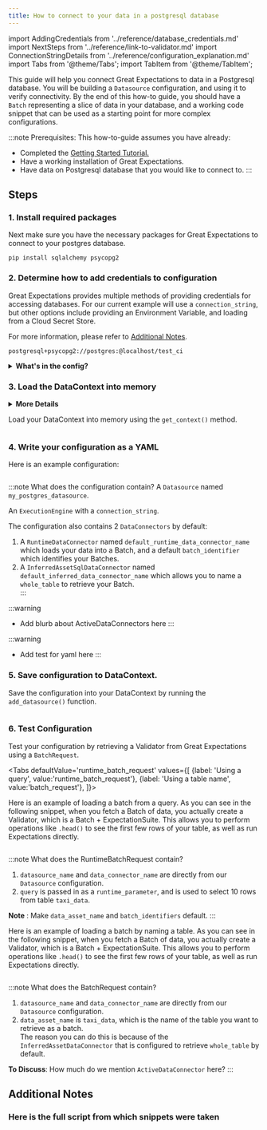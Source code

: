```yaml
---
title: How to connect to your data in a postgresql database
---
```

import AddingCredentials from '../reference/database_credentials.md'
import NextSteps from '../reference/link-to-validator.md'
import ConnectionStringDetails from '../reference/configuration_explanation.md'
import Tabs from '@theme/Tabs';
import TabItem from '@theme/TabItem';

This guide will help you connect Great Expectations to data in a Postgresql database. You will be building a `Datasource` configuration, and using it to verify connectivity. By the end of this how-to guide, you should have a `Batch` representing a slice of data in your database, and a working code snippet that can be used as a starting point for more complex configurations.

:::note Prerequisites: This how-to-guide assumes you have already:
- Completed the [Getting Started Tutorial.](../../tutorials/quick-start.md)
- Have a working installation of Great Expectations.
- Have data on Postgresql database that you would like to connect to.
:::

## Steps

### 1. Install required packages

Next make sure you have the necessary packages for Great Expectations to connect to your postgres database.

```console
pip install sqlalchemy psycopg2
```

### 2. Determine how to add credentials to configuration

Great Expectations provides multiple methods of providing credentials for accessing databases. For our current example will use a `connection_string`, but other options include providing an Environment Variable, and loading from a Cloud Secret Store.  

For more information, please refer to [Additional Notes](#additional-notes).

```
postgresql+psycopg2://postgres:@localhost/test_ci
```

<details><summary><b>What's in the config?</b></summary>
<p>
<ConnectionStringDetails />
</p>
</details>


### 3. Load the DataContext into memory

<details><summary><b>More Details</b></summary>
<p>
Open up a Jupyter Notebook in the same directory as the `great_expectations/` folder. Import any necessary packages or modules.

```python file=../../../../../integration/code/connecting_to_your_data/database/postgres.py#L1-L4
```

</p>
</details>

Load your DataContext into memory using the `get_context()` method.

```python file=../../../../../integration/code/connecting_to_your_data/database/postgres.py#L16
```

### 4. Write your configuration as a YAML

Here is an example configuration:

```python file=../../../../../integration/code/connecting_to_your_data/database/postgres.py#L19-L33
```

:::note What does the configuration contain?
A `Datasource` named `my_postgres_datasource`.

An `ExecutionEngine` with a `connection_string`.

The configuration also contains 2 `DataConnectors` by default:
1. A `RuntimeDataConnector` named `default_runtime_data_connector_name` which loads your data into a Batch, and a default `batch_identifier` which identifies your Batches.
2. A `InferredAssetSqlDataConnector` named `default_inferred_data_connector_name` which allows you to name a `whole_table` to retrieve your Batch.  
:::

:::warning
  - Add blurb about ActiveDataConnectors here
:::

:::warning
  - Add test for yaml here
:::

### 5. Save configuration to DataContext.

Save the configuration into your DataContext by running the `add_datasource()` function.

```python file=../../../../../integration/code/connecting_to_your_data/database/postgres.py#L36
```

### 6. Test Configuration

Test your configuration by retrieving a Validator from Great Expectations using a `BatchRequest`.

<Tabs
  defaultValue='runtime_batch_request'
  values={[
  {label: 'Using a query', value:'runtime_batch_request'},
  {label: 'Using a table name', value:'batch_request'},
  ]}>
  <TabItem value="runtime_batch_request">

Here is an example of loading a batch from a query. As you can see in the following snippet, when you fetch a Batch of data, you actually create a Validator, which is a Batch + ExpectationSuite. This allows you to perform operations like `.head()` to see
the first few rows of your table, as well as run Expectations directly.

```python file=../../../../../integration/code/connecting_to_your_data/database/postgres.py#L39-L53
```

:::note What does the RuntimeBatchRequest contain?
1. `datasource_name` and `data_connector_name` are directly from our `Datasource` configuration.
2. `query` is passed in as a `runtime_parameter`, and is used to select 10 rows from table `taxi_data`.

**Note** : Make `data_asset_name` and `batch_identifiers` default.
:::


  </TabItem>

  <TabItem value="batch_request">

Here is an example of loading a batch by naming a table. As you can see in the following snippet, when you fetch a Batch of data, you actually create a Validator, which is a Batch + ExpectationSuite. This allows you to perform operations like `.head()` to see
the first few rows of your table, as well as run Expectations directly.

```python file=../../../../../integration/code/connecting_to_your_data/database/postgres.py#L56-L67
```

:::note What does the BatchRequest contain?
1. `datasource_name` and `data_connector_name` are directly from our `Datasource` configuration.
2.  `data_asset_name` is `taxi_data`, which is the name of the table you want to retrieve as a batch.  
The reason you can do this is because of the `InferredAssetDataConnector` that is configured to retrieve `whole_table` by default.

**To Discuss**: How much do we mention `ActiveDataConnector` here?
:::


  </TabItem>
</Tabs>

<NextSteps />

## Additional Notes

<AddingCredentials />


### Here is the full script from which snippets were taken

```python file=../../../../../integration/code/connecting_to_your_data/database/postgres.py#L1-L67
```
